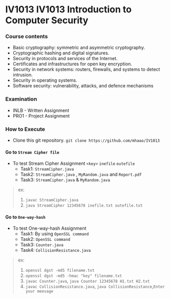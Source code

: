 # IV1013 IV1013 Introduction to Computer Security

### Course contents
* Basic cryptography: symmetric and asymmetric cryptography.
* Cryptographic hashing and digital signatures.
* Security in protocols and services of the Internet.
* Certificates and infrastructures for open key encryption.
* Security in network systems: routers, firewalls, and systems to detect intrusion.
* Security in operating systems.
* Software security: vulnerability, attacks, and defence mechanisms

### Examination
* INLB - Written Assignment
* PRO1 - Project Assignment

### How to Execute 
* Clone this git repository. `git clone https://github.com/mhaao/IV1013`
#### Go to `Stream Cipher file`
* To test Stream Cipher Assignment `<key>` `inefile` `outefile`
   * Task1: `StreamCipher.java`
   * Task2: `StreamCipher.java` , `MyRandom.java` and `Report.pdf`
   * Task3: `StreamCipher.java` & `MyRandom.java`
> ex: 
> 1. `javac StreamCipher.java`  
> 1. `java StreamCipher 12345678 inefile.txt outefile.txt`

#### Go to `One-way-hash`
* To test One-way-hash Assignment
   * Task1: By using `OpenSSL command`
   * Task2: `OpenSSL command`
   * Task3: `Counter.java` 
   * Task4: `CollisionResistance.java` 
> ex: 
> 1. `openssl dgst -md5 filename.txt`  
> 1. `openssl dgst -md5 -hmac "key" filename.txt`
> 1. `javac Counter.java`, `java Counter 12345678 H1.txt H2.txt`
> 1. `javac CollisionResistance.java`, `java CollisionResistance`,`Enter your meesage` 
